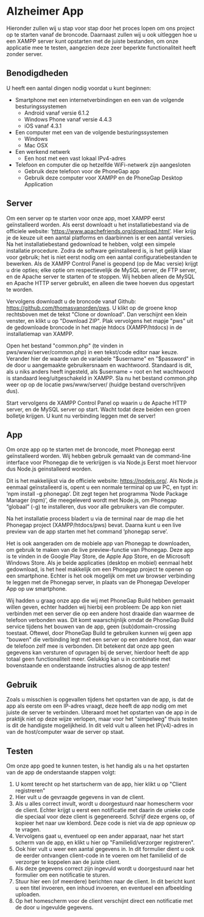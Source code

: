  # Alzheimer App
Hieronder zullen wij u stap voor stap door het proces lopen om ons project op te starten vanaf de broncode.
Daarnaast zullen wij u ook uitleggen hoe u een XAMPP server kunt opstarten met de juiste bestanden, om onze applicatie mee te testen, aangezien deze zeer beperkte functionaliteit heeft zonder server.

## Benodigdheden
U heeft een aantal dingen nodig voordat u kunt beginnen:
* Smartphone met een internetverbindingen en een van de volgende besturingssystemen
    * Android vanaf versie 6.1.2
    * Windows Phone vanaf versie 4.4.3
    * iOS vanaf 4.3.1
* Een computer met een van de volgende besturingssystemen
    * Windows
    * Mac OSX
* Een werkend netwerk
    * Een host met een vast lokaal IPv4-adres
* Telefoon en computer die op hetzelfde WiFi-netwerk zijn aangesloten
   * Gebruik deze telefoon voor de PhoneGap app
   * Gebruik deze computer voor XAMPP en de PhoneGap Desktop Application

## Server
Om een server op te starten voor onze app, moet XAMPP eerst geïnstalleerd worden.
Als eerst downloadt u het installatiebestand via de officiele website: ‘https://www.apachefriends.org/download.html’.
Hier krijg je de keuze uit een aantal platforms en daarbinnen is er een aantal versies. Na het installatiebestand gedownload te hebben, volgt een simpele installatie procedure. Zodra de software geïnstalleerd is, is het gelijk klaar voor gebruik; het is niet eerst nodig om een aantal configuratiebestanden te bewerken. Als de XAMPP Control Panel is geopend (op de Mac versie) krijgt u drie opties; elke optie om respectievelijk de MySQL server, de FTP server, en de Apache server te starten of te stoppen. Wij hebben alleen de MySQL en Apache HTTP server gebruikt, en alleen die twee hoeven dus opgestart te worden.

Vervolgens downloadt u de broncode vanaf Github: https://github.com/thomasvanorden/pws. U klikt op de groene knop rechtsboven met de tekst "Clone or download". Dan verschijnt een klein venster, en klikt u op "Download ZIP". 
Plak vervolgens het mapje "pws" uit de gedownloade broncode in het mapje htdocs (XAMPP/htdocs) in de installatiemap van XAMPP.

Open het bestand "common.php" (te vinden in pws/www/server/common.php) in een tekst/code editor naar keuze.
Verander hier de waarde van de variabele "$username" en "$password" in de door u aangemaakte gebruikersnaam en wachtwoord.
Standaard is dit, als u niks anders heeft ingesteld, als $username = root en het wachtwoord is standaard leeg/uitgeschakeld in XAMPP.
Sla nu het bestand common.php weer op op de locatie pws/www/server/ (huidge bestand overschrijven dus).

Start vervolgens de XAMPP Control Panel op waarin u de Apache HTTP server, en de MySQL server op start.
Wacht todat deze beiden een groen bolletje krijgen.
U kunt nu verbinding leggen met de server!

## App
Om onze app op te starten met de broncode, moet Phonegap eerst geïnstalleerd worden.
Wij hebben gebruik gemaakt van de command-line interface voor Phonegap die te verkrijgen is via Node.js
Eerst moet hiervoor dus Node.js geinstalleerd worden.

Dit is het makkelijkst via de officiele website: https://nodejs.org/.
Als Node.js eenmaal geïnstalleerd is, opent u een normale terminal op uw PC, en typt in: ‘npm install -g phonegap’.
Dit zegt tegen het programma ‘Node Package Manager (npm)’, die meegeleverd wordt met Node.js, om Phonegap “globaal” (-g) te installeren, dus voor alle gebruikers van die computer.

Na het installatie process bladert u via de terminal naar de map die het Phonegap project (XAMPP/htdocs/pws) bevat.
Daarna kunt u een live preview van de app starten met het command ‘phonegap serve’.

Het is ook aangeraden om de mobiele app van Phonegap te downloaden, om gebruik te maken van de live preview-functie van Phonegap. Deze app is te vinden in de Google Play Store, de Apple App Store, en de Microsoft Windows Store.
Als je beide applicaties (desktop en mobiel) eenmaal hebt gedownload, is het heel makkelijk om een Phonegap project te openen op een smartphone. Echter is het ook mogelijk om met uw browser verbinding te leggen met de Phonegap server, in plaats van de Phonegap Developer App op uw smartphone.

Wij hadden u graag onze app die wij met PhoneGap Build hebben gemaakt willen geven, echter hadden wij hierbij een probleem:
De app kon niet verbinden met een server die op een andere host draaide dan waarmee de telefoon verbonden was. Dit komt waarschijnlijk omdat de PhoneGap Build service tijdens het bouwen van de app, geen (sub)domain-crossing toestaat. Oftewel, door PhoneGap Build te gebruiken kunnen wij geen app "bouwen" die verbinding legt met een server op een andere host, dan waar de telefoon zelf mee is verbonden. Dit betekent dat onze app geen gegevens kan versturen of opvragen bij de server, hierdoor heeft de app totaal geen functionaliteit meer. Gelukkig kan u in combinatie met bovenstaande en onderstaande instructies alsnog de app testen!

## Gebruik
Zoals u misschien is opgevallen tijdens het opstarten van de app, is dat de app als eerste om een IP-adres vraagt, deze heeft de app nodig om met juiste de server te verbinden.
Uiteraard moet het opstarten van de app in de praktijk niet op deze wijze verlopen, maar voor het "simpelweg" thuis testen is dit de handigste mogelijkheid.
In dit veld vult u alleen het IP(v4)-adres in van de host/computer waar de server op staat.

## Testen
Om onze app goed te kunnen testen, is het handig als u na het opstarten van de app de onderstaande stappen volgt:
1. U komt terecht op het startscherm van de app, hier klikt u op "Client registreren"
2. Hier vult u de gevraagde gegevens in van de client.
3. Als u alles correct invult, wordt u doorgestuurd naar homescherm voor de client. Echter krijgt u eerst een notificatie met daarin de unieke code die speciaal voor deze client is gegenereerd. Schrijf deze ergens op, of kopieer het naar uw klembord. Deze code is niet via de app opnieuw op te vragen.
4. Vervolgens gaat u, eventueel op een ander apparaat, naar het start scherm van de app, en klikt u hier op "Familielid/verzorger registreren".
5. Ook hier vult u weer een aantal gegevens in. In dit formulier dient u ook de eerder ontvangen client-code in te voeren om het familielid of de verzorger te koppelen aan de juiste client.
6. Als deze gegevens correct zijn ingevuld wordt u doorgestuurd naar het formulier om een notificatie te sturen.
7. Stuur hier een (of meerdere) berichten naar de client. In dit bericht kunt u een titel invoeren, een inhoud invoeren, en eventueel een afbeelding uploaden.
8. Op het homescherm voor de client verschijnt direct een notificatie met de door u ingevulde gegevens.
